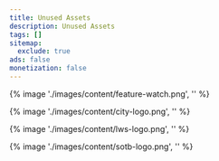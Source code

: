 ```yaml
---
title: Unused Assets
description: Unused Assets
tags: []
sitemap:
  exclude: true
ads: false
monetization: false
---
```


{% image './images/content/feature-watch.png', '' %}

{% image './images/content/city-logo.png', '' %}

{% image './images/content/lws-logo.png', '' %}

{% image './images/content/sotb-logo.png', '' %}
